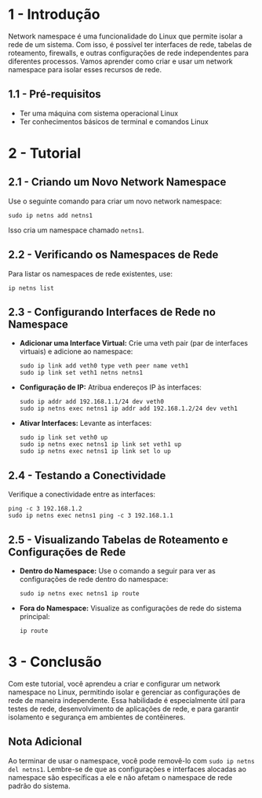 # 1 - Introdução

Network namespace é uma funcionalidade do Linux que permite isolar a rede de um sistema. Com isso, é possível ter interfaces de rede, tabelas de roteamento, firewalls, e outras configurações de rede independentes para diferentes processos. Vamos aprender como criar e usar um network namespace para isolar esses recursos de rede.

## 1.1 - Pré-requisitos

- Ter uma máquina com sistema operacional Linux
- Ter conhecimentos básicos de terminal e comandos Linux

# 2 - Tutorial

## 2.1 - Criando um Novo Network Namespace

   Use o seguinte comando para criar um novo network namespace:

   ```
   sudo ip netns add netns1
   ```

   Isso cria um namespace chamado `netns1`.

## 2.2 - Verificando os Namespaces de Rede

   Para listar os namespaces de rede existentes, use:

   ```
   ip netns list
   ```

## 2.3 - Configurando Interfaces de Rede no Namespace

   - **Adicionar uma Interface Virtual:** Crie uma veth pair (par de interfaces virtuais) e adicione ao namespace:

	 ```
     sudo ip link add veth0 type veth peer name veth1
     sudo ip link set veth1 netns netns1
     ```

   - **Configuração de IP:** Atribua endereços IP às interfaces:

	 ```
     sudo ip addr add 192.168.1.1/24 dev veth0
     sudo ip netns exec netns1 ip addr add 192.168.1.2/24 dev veth1
     ```

   - **Ativar Interfaces:** Levante as interfaces:

	 ```
     sudo ip link set veth0 up
     sudo ip netns exec netns1 ip link set veth1 up
     sudo ip netns exec netns1 ip link set lo up
     ```

## 2.4 - Testando a Conectividade

   Verifique a conectividade entre as interfaces:

   ```
   ping -c 3 192.168.1.2
   sudo ip netns exec netns1 ping -c 3 192.168.1.1
   ```

## 2.5 - Visualizando Tabelas de Roteamento e Configurações de Rede

   - **Dentro do Namespace:** Use o comando a seguir para ver as configurações de rede dentro do namespace:

	 ```
     sudo ip netns exec netns1 ip route
     ```

   - **Fora do Namespace:** Visualize as configurações de rede do sistema principal:

	 ```
     ip route
     ```

# 3 - Conclusão

Com este tutorial, você aprendeu a criar e configurar um network namespace no Linux, permitindo isolar e gerenciar as configurações de rede de maneira independente. Essa habilidade é especialmente útil para testes de rede, desenvolvimento de aplicações de rede, e para garantir isolamento e segurança em ambientes de contêineres.

## Nota Adicional

Ao terminar de usar o namespace, você pode removê-lo com `sudo ip netns del netns1`. Lembre-se de que as configurações e interfaces alocadas ao namespace são específicas a ele e não afetam o namespace de rede padrão do sistema.

